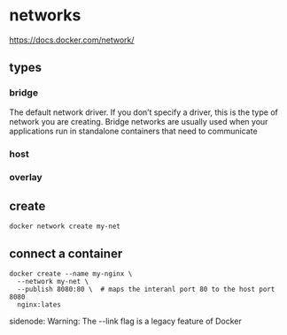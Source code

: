 # networks

https://docs.docker.com/network/

## types

### bridge

The default network driver. If you don’t specify a driver, this is the type of network you are creating. Bridge networks are usually used when your applications run in standalone containers that need to communicate

### host


### overlay


## create 

```
docker network create my-net
```

## connect a container 

```
docker create --name my-nginx \
  --network my-net \
  --publish 8080:80 \  # maps the interanl port 80 to the host port 8080
  nginx:lates
```

sidenode: Warning: The --link flag is a legacy feature of Docker  
